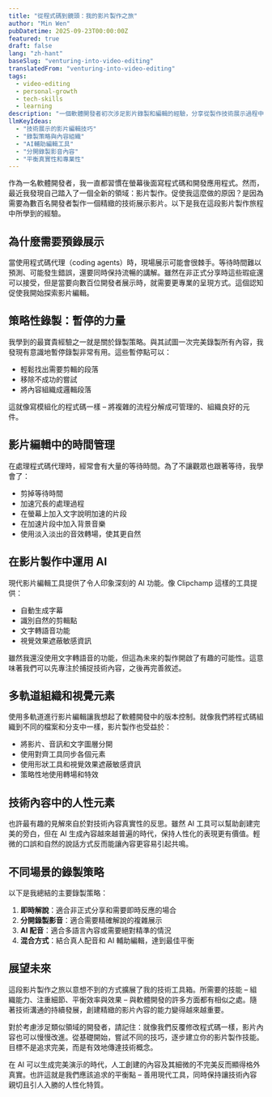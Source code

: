```yaml
---
title: "從程式碼到鏡頭：我的影片製作之旅"
author: "Min Wen"
pubDatetime: 2025-09-23T00:00:00Z
featured: true
draft: false
lang: "zh-hant"
baseSlug: "venturing-into-video-editing"
translatedFrom: "venturing-into-video-editing"
tags:
  - video-editing
  - personal-growth
  - tech-skills
  - learning
description: "一個軟體開發者初次涉足影片錄製和編輯的經驗，分享從製作技術展示過程中學到的經驗，以及在程式開發和影片製作之間發現的相似之處。"
llmKeyIdeas:
  - "技術展示的影片編輯技巧"
  - "錄製策略與內容組織"
  - "AI輔助編輯工具"
  - "分開錄製影音內容"
  - "平衡真實性和專業性"
---
```


作為一名軟體開發者，我一直都習慣在螢幕後面寫程式碼和開發應用程式。然而，最近我發現自己踏入了一個全新的領域：影片製作。促使我這麼做的原因？是因為需要為數百名開發者製作一個精緻的技術展示影片。以下是我在這段影片製作旅程中所學到的經驗。

## 為什麼需要預錄展示

當使用程式碼代理（coding agents）時，現場展示可能會很棘手。等待時間難以預測、可能發生錯誤，還要同時保持流暢的講解。雖然在非正式分享時這些瑕疵還可以接受，但是當要向數百位開發者展示時，就需要更專業的呈現方式。這個認知促使我開始探索影片編輯。

## 策略性錄製：暫停的力量

我學到的最寶貴經驗之一就是關於錄製策略。與其試圖一次完美錄製所有內容，我發現有意識地暫停錄製非常有用。這些暫停點可以：

- 輕鬆找出需要剪輯的段落
- 移除不成功的嘗試
- 將內容組織成邏輯段落

這就像寫模組化的程式碼一樣 – 將複雜的流程分解成可管理的、組織良好的元件。

## 影片編輯中的時間管理

在處理程式碼代理時，經常會有大量的等待時間。為了不讓觀眾也跟著等待，我學會了：

- 剪掉等待時間
- 加速冗長的處理過程
- 在螢幕上加入文字說明加速的片段
- 在加速片段中加入背景音樂
- 使用淡入淡出的音效轉場，使其更自然

## 在影片製作中運用 AI

現代影片編輯工具提供了令人印象深刻的 AI 功能。像 Clipchamp 這樣的工具提供：

- 自動生成字幕
- 識別自然的剪輯點
- 文字轉語音功能
- 視覺效果遮蔽敏感資訊

雖然我還沒使用文字轉語音的功能，但這為未來的製作開啟了有趣的可能性。這意味著我們可以先專注於捕捉技術內容，之後再完善敘述。

## 多軌道組織和視覺元素

使用多軌道進行影片編輯讓我想起了軟體開發中的版本控制。就像我們將程式碼組織到不同的檔案和分支中一樣，影片製作也受益於：

- 將影片、音訊和文字圖層分開
- 使用對齊工具同步各個元素
- 使用形狀工具和視覺效果遮蔽敏感資訊
- 策略性地使用轉場和特效

## 技術內容中的人性元素

也許最有趣的見解來自於對技術內容真實性的反思。雖然 AI 工具可以幫助創建完美的旁白，但在 AI 生成內容越來越普遍的時代，保持人性化的表現更有價值。輕微的口誤和自然的說話方式反而能讓內容更容易引起共鳴。

## 不同場景的錄製策略

以下是我總結的主要錄製策略：

1. **即時解說**：適合非正式分享和需要即時反應的場合
2. **分開錄製影音**：適合需要精確解說的複雜展示
3. **AI 配音**：適合多語言內容或需要絕對精準的情況
4. **混合方式**：結合真人配音和 AI 輔助編輯，達到最佳平衡

## 展望未來

這段影片製作之旅以意想不到的方式擴展了我的技術工具箱。所需要的技能 – 組織能力、注重細節、平衡效率與效果 – 與軟體開發的許多方面都有相似之處。隨著技術溝通的持續發展，創建精緻的影片內容的能力變得越來越重要。

對於考慮涉足類似領域的開發者，請記住：就像我們反覆修改程式碼一樣，影片內容也可以慢慢改進。從基礎開始，嘗試不同的技巧，逐步建立你的影片製作技能。目標不是追求完美，而是有效地傳達技術概念。

在 AI 可以生成完美演示的時代，人工創建的內容及其細微的不完美反而顯得格外真實。也許這就是我們應該追求的平衡點 – 善用現代工具，同時保持讓技術內容親切且引人入勝的人性化特質。
